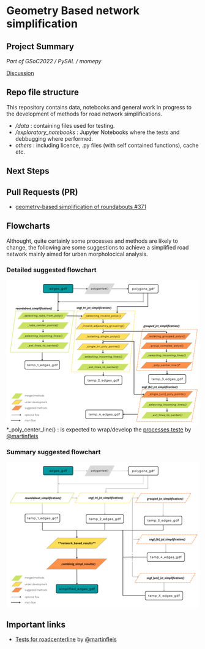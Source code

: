 
# Geometry Based network simplification
## Project Summary
*_Part of GSoC2022 / PySAL / momepy_*

[Discussion](https://github.com/pysal/momepy/discussions/361)

## Repo file structure
This repository contains data, notebooks and general work in progress to the development of methods for road network simplifications.
- */data* : containing files used for testing.
- */exploratory_notebooks* : Jupyter Notebooks where the tests and debbugging where performed.
- *_others_* : including licence, .py files (with self contained functions), cache etc.

## Next Steps

## Pull Requests (PR)
- [geometry-based simplification of roundabouts #371](https://github.com/pysal/momepy/pull/371)

## Flowcharts
Althought, quite certainly some processes and methods are likely to change, the following are some suggestions to achieve a simplified road network mainly aimed for urban morpholocical analysis.
### Detailed suggested flowchart
![alt text](https://github.com/gregmaya/gsoc2022_network_simpl/blob/main/flowchart_1.png)
*_poly_center_line() : is expected to wrap/develop the [processes teste](https://github.com/martinfleis/network_simplification) by [@martinfleis](https://github.com/martinfleis)
### Summary suggested flowchart
![alt text](https://github.com/gregmaya/gsoc2022_network_simpl/blob/main/flowchart_2.png)

## Important links
- [Tests for roadcenterline](https://github.com/martinfleis/network_simplification) by [@martinfleis](https://github.com/martinfleis)
